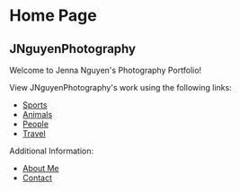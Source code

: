 # Home Page
## JNguyenPhotography

Welcome to Jenna Nguyen's Photography Portfolio!

View JNguyenPhotography's work using the following links:
* [Sports](./sports.md)
* [Animals](./animals.md)
* [People](./people.md)
* [Travel](./travel.md)

Additional Information:
* [About Me](./aboutme.md)
* [Contact](./contact.md)
